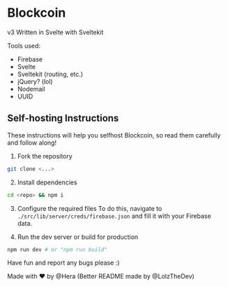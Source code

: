# Blockcoin

v3 Written in Svelte with Sveltekit

Tools used:
- Firebase
- Svelte
- Sveltekit (routing, etc.)
- jQuery? (lol)
- Nodemail
- UUID

## Self-hosting Instructions

These instructions will help you selfhost Blockcoin, so read them carefully and follow along!

1. Fork the repository
```sh
git clone <...>
```

2. Install dependencies
```sh
cd <repo> && npm i
```

3. Configure the required files
   To do this, navigate to `./src/lib/server/creds/firebase.json` and fill it with your Firebase data.

4. Run the dev server or build for production
```sh
npm run dev # or "npm run build"
```

Have fun and report any bugs please :)

Made with ❤️ by @Hera
(Better README made by @LolzTheDev)